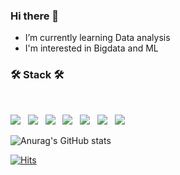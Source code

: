 
### Hi there 👋
- I’m currently learning Data analysis
- I'm interested in Bigdata and ML


<h3 align="left"><b>🛠 Stack 🛠</b></h3>
</br>
<p align="left">
<img src="https://img.shields.io/badge/Python-3776AB?style=flat-square&logo=Python&logoColor=white"/></a> &nbsp
<img src="https://img.shields.io/badge/R-276DC3?style=flat-square&logo=R&logoColor=white"/></a> &nbsp
<img src="https://img.shields.io/badge/Pandas-150458?style=flat-square&logo=Pandas&logoColor=white"/></a> &nbsp
<img src="https://img.shields.io/badge/NumPy-013243?style=flat-square&logo=NumPy&logoColor=white"/></a> &nbsp 
<img src="https://img.shields.io/badge/scikit-learn-F7931E?style=flat-square&logo=scikit-learn&logoColor=white"/></a> &nbsp
<img src="https://img.shields.io/badge/TensorFlow-FF6F00?style=flat-square&logo=TensorFlow&logoColor=white"/></a> &nbsp
<img src="https://img.shields.io/badge/MySQL-4479A1?style=flat-square&logo=MySQL&logoColor=white"/></a> &nbsp </p>


![Anurag's GitHub stats](https://github-readme-stats.vercel.app/api?username=Hanetz&&show_icons=true&theme=tokyonight)


[![Hits](https://hits.seeyoufarm.com/api/count/incr/badge.svg?url=https%3A%2F%2Fgithub.com%2FHanetz&count_bg=%2379C83D&title_bg=%23555555&icon=&icon_color=%23E7E7E7&title=hits&edge_flat=false)](https://hits.seeyoufarm.com)

